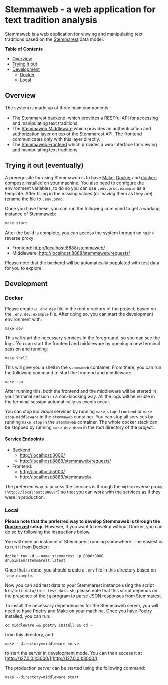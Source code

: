 # Stemmaweb - a web application for text tradition analysis

Stemmaweb is a web application for viewing and manipulating text traditions based on
the [Stemmarest](http://dhuniwien.github.io/tradition_repo/) data model.

**Table of Contents**

- [Overview](#overview)
- [Trying it out](#trying-it-out-eventually)
- [Development](#development)
    - [Docker](#docker)
    - [Local](#local)

## Overview

The system is made up of three main components:

- The [Stemmarest](http://dhuniwien.github.io/tradition_repo/) backend, which
  provides a RESTful API for accessing and manipulating text traditions.
- The [Stemmaweb Middleware](./middleware/README.md) which provides an authentication and authorization
  layer on top of the Stemmarest API. The frontend communicates only with this layer directly.
- The [Stemmaweb Frontend](./frontend/README.md) which provides a web interface for
  viewing and manipulating text traditions.

## Trying it out (eventually)

A prerequisite for using Stemmaweb is to have [Make](https://www.gnu.org/software/make/),
[Docker](https://www.docker.com/) and [docker-compose](https://docs.docker.com/compose/) installed on your machine. You
also need to configure the environment variables, to do so you can use `.env.prod.example` as a template. After filling
in the missing values (or leaving them as they are), rename the file to `.env.prod`.

Once you have these, you can run the following command to get a working instance of Stemmaweb:

```shell
make start
```

After the build is complete, you can access the system through an `nginx` reverse proxy:

- Frontend: [http://localhost:8888/stemmaweb/](http://localhost:8888/stemmaweb/)
- Middleware: [http://localhost:8888/stemmaweb/requests/]([http://localhost:8888/stemmaweb/requests/)

Please note that the backend will be automatically populated with test data for you to explore.

## Development

### Docker

Please create a `.env.dev` file in the root directory of the project, based on the `.env.dev.example` file. After doing
so, you can start the development environment with:

```shell
make dev
```

This will start the necessary services in the foreground, so you can see the logs. You can start the frontend and
middleware
by opening a new terminal session and running:

```shell
make shell
```

This will give you a shell in the `stemmaweb` container. From there, you can run the following command to start the
frontend and middleware:

```shell
make run
```

After running this, both the frontend and the middleware will be started in your terminal session in a non-blocking way.
All the logs will be visible in the terminal session automatically as events occur.

You can stop individual services by running `make stop-frontend` or `make stop-middleware` in the `stemmaweb` container.
You can stop all services by running `make stop` in the `stemmaweb` container. The whole docker stack can be stopped by
running `make dev-down` in the root directory of the project.

#### Service Endpoints

- Backend:
    - [http://localhost:3000/](http://localhost:3000/)
    - [http://localhost:8888/stemmaweb/requests/](http://localhost:8888/stemmaweb/requests/)
- Frontend:
    - [http://localhost:5000/](http://localhost:5000/)
    - [http://localhost:8888/stemmaweb/](http://localhost:8888/stemmaweb/)

The preferred way to access the services is through the `nginx` reverse proxy (`http://localhost:8888/*`) so that you
can work with the services as if they were in production.

### Local

**Please note that the preferred way to develop Stemmaweb is through the [Dockerized](https://www.docker.com/) setup.**
However, if you want to develop without Docker, you can do so by following the instructions below.

You will need an instance of Stemmarest running somewhere. The easiest is to run it from Docker:

```shell
docker run -d --name stemmarest -p 8080:8080 dhuniwien/stemmarest:latest
```

Once that is done, you should create a `.env` file in this directory based on `.env.example`.

Now you can add test data to your Stemmarest instance using the script `bin/init-data/init_test_data.sh`; please note
that this script depends on the presence of the [`jq`](https://stedolan.github.io/jq/) program to parse JSON responses
from Stemmarest.

To install the necessary dependencies for the Stemmaweb server, you will need to
have [Poetry](https://python-poetry.org/) and [Make](https://www.gnu.org/software/make/) on your machine. Once you have
Poetry installed, you can run:

```shell
cd middleware && poetry install && cd -
```

from this directory, and

```shell
make --directory=middleware serve
```

to start the server in development mode. You can then access it at [http://127.0.0.1:3000/](http://127.0.0.1:3000/).

The production server can be started using the following command:

```shell
make --directory=middleware start
```
